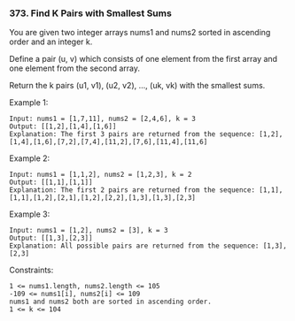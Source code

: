 ### 373. Find K Pairs with Smallest Sums

You are given two integer arrays nums1 and nums2 sorted in ascending order and an integer k.

Define a pair (u, v) which consists of one element from the first array and one element from the second array.

Return the k pairs (u1, v1), (u2, v2), ..., (uk, vk) with the smallest sums.



Example 1:

    Input: nums1 = [1,7,11], nums2 = [2,4,6], k = 3
    Output: [[1,2],[1,4],[1,6]]
    Explanation: The first 3 pairs are returned from the sequence: [1,2],[1,4],[1,6],[7,2],[7,4],[11,2],[7,6],[11,4],[11,6]

Example 2:

    Input: nums1 = [1,1,2], nums2 = [1,2,3], k = 2
    Output: [[1,1],[1,1]]
    Explanation: The first 2 pairs are returned from the sequence: [1,1],[1,1],[1,2],[2,1],[1,2],[2,2],[1,3],[1,3],[2,3]

Example 3:

    Input: nums1 = [1,2], nums2 = [3], k = 3
    Output: [[1,3],[2,3]]
    Explanation: All possible pairs are returned from the sequence: [1,3],[2,3]



Constraints:

    1 <= nums1.length, nums2.length <= 105
    -109 <= nums1[i], nums2[i] <= 109
    nums1 and nums2 both are sorted in ascending order.
    1 <= k <= 104
